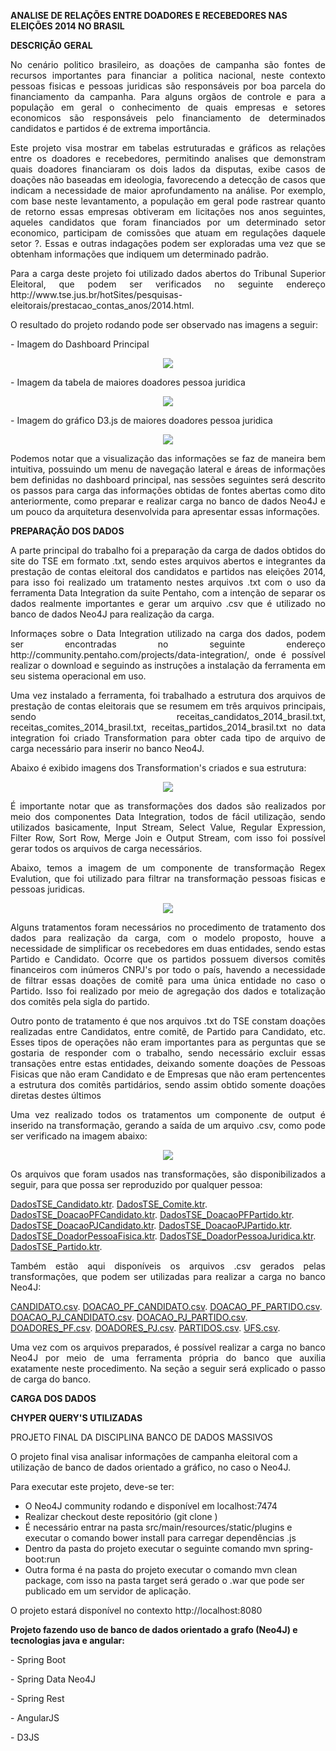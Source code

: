 <b>ANALISE DE RELAÇÕES ENTRE DOADORES E RECEBEDORES NAS ELEIÇÕES 2014 NO BRASIL</b>

<b>DESCRIÇÃO GERAL</b>

<p align="justify">No cenário politico brasileiro, as doações de campanha são fontes de recursos importantes para financiar a politica nacional, neste contexto pessoas fisicas e pessoas juridicas são responsáveis por boa parcela do financiamento da campanha. Para alguns orgãos de controle e para a população em geral o conhecimento de quais empresas e setores economicos são responsáveis pelo financiamento de determinados candidatos e partidos é de extrema importância.</p>
<p align="justify">Este projeto visa mostrar em tabelas estruturadas e gráficos as relações entre os doadores e recebedores, permitindo analises que demonstram quais doadores financiaram os dois lados da disputas, exibe casos de doações não baseadas em ideologia, favorecendo a detecção de casos que indicam a necessidade de maior aprofundamento na análise. Por exemplo, com base neste levantamento, a população em geral pode rastrear quanto de retorno essas empresas obtiveram em licitações nos anos seguintes, aqueles candidatos que foram financiados por um determinado setor economico, participam de comissões que atuam em regulações daquele setor ?. Essas e outras indagações podem ser exploradas uma vez que se obtenham informações que indiquem um determinado padrão.</p>
<p align="justify">Para a carga deste projeto foi utilizado dados abertos do Tribunal Superior Eleitoral, que podem ser verificados no seguinte endereço http://www.tse.jus.br/hotSites/pesquisas-eleitorais/prestacao_contas_anos/2014.html.</p>
<p align="justify">O resultado do projeto rodando pode ser observado nas imagens a seguir:</p>

<p align="justify">- Imagem do Dashboard Principal</p>
<p align="center">
  <img src="https://github.com/wescleysrn/mestradounb/blob/master/imagens/election-analysis/001.png">
</p>

<p align="justify">- Imagem da tabela de maiores doadores pessoa juridica</p>
<p align="center">
  <img src="https://github.com/wescleysrn/mestradounb/blob/master/imagens/election-analysis/002.png">
</p>

<p align="justify">- Imagem do gráfico D3.js de maiores doadores pessoa juridica</p>
<p align="center">
  <img src="https://github.com/wescleysrn/mestradounb/blob/master/imagens/election-analysis/003.png">
</p>

<p align="justify">Podemos notar que a visualização das informações se faz de maneira bem intuitiva, possuindo um menu de navegação lateral e áreas de informações bem definidas no dashboard principal, nas sessões seguintes será descrito os passos para carga das informações obtidas de fontes abertas como dito anteriormente, como preparar e realizar carga no banco de dados Neo4J e um pouco da arquitetura desenvolvida para apresentar essas informações.</p>

<b>PREPARAÇÃO DOS DADOS</b>

<p align="justify">A parte principal do trabalho foi a preparação da carga de dados obtidos do site do TSE em formato .txt, sendo estes arquivos abertos e integrantes da prestação de contas eleitoral dos candidatos e partidos nas eleições 2014, para isso foi realizado um tratamento nestes arquivos .txt com o uso da ferramenta Data Integration da suite Pentaho, com a intenção de separar os dados realmente importantes e gerar um arquivo .csv que é utilizado no banco de dados Neo4J para realização da carga.</p>
<p align="justify">Informaçes sobre o Data Integration utilizado na carga dos dados, podem ser encontradas no seguinte endereço http://community.pentaho.com/projects/data-integration/, onde é possível realizar o download e seguindo as instruções a instalação da ferramenta em seu sistema operacional em uso.</p>
<p align="justify">Uma vez instalado a ferramenta, foi trabalhado a estrutura dos arquivos de prestação de contas eleitorais que se resumem em três arquivos principais, sendo receitas_candidatos_2014_brasil.txt, receitas_comites_2014_brasil.txt, receitas_partidos_2014_brasil.txt no data integration foi criado Transformation para obter cada tipo de arquivo de carga necessário para inserir no banco Neo4J.</p>
<p align="justify">Abaixo é exibido imagens dos Transformation's criados e sua estrutura:</p>

<p align="center">
  <img src="https://github.com/wescleysrn/mestradounb/blob/master/imagens/election-analysis/004.png">
</p>

<p align="justify">É importante notar que as transformações dos dados são realizados por meio dos componentes Data Integration, todos de fácil utilização, sendo utilizados basicamente, Input Stream, Select Value, Regular Expression, Filter Row, Sort Row, Merge Join e Output Stream, com isso foi possível gerar todos os arquivos de carga necessários.</p>
<p align="justify">Abaixo, temos a imagem de um componente de transformação Regex Evalution, que foi utilizado para filtrar na transformação pessoas fisicas e pessoas juridicas.</p>

<p align="center">
  <img src="https://github.com/wescleysrn/mestradounb/blob/master/imagens/election-analysis/005.png">
</p>

<p align="justify">Alguns tratamentos foram necessários no procedimento de tratamento dos dados para realização da carga, com o modelo proposto, houve a necessidade de simplificar os recebedores em duas entidades, sendo estas Partido e Candidato. Ocorre que os partidos possuem diversos comitês financeiros com inúmeros CNPJ's por todo o país, havendo a necessidade de filtrar essas doações de comitê para uma única entidade no caso o Partido. Isso foi realizado por meio de agregação dos dados e totalização dos comitês pela sigla do partido.</p>
<p align="justify">Outro ponto de tratamento é que nos arquivos .txt do TSE constam doações realizadas entre Candidatos, entre comitê, de Partido para Candidato, etc. Esses tipos de operações não eram importantes para as perguntas que se gostaria de responder com o trabalho, sendo necessário excluir essas transações entre estas entidades, deixando somente doações de Pessoas Fisicas que não eram Candidato e de Empresas que não eram pertencentes a estrutura dos comitês partidários, sendo assim obtido somente doações diretas destes últimos</p>
<p align="justify">Uma vez realizado todos os tratamentos um componente de output é inserido na transformação, gerando a saída de um arquivo .csv, como pode ser verificado na imagem abaixo:</p>

<p align="center">
  <img src="https://github.com/wescleysrn/mestradounb/blob/master/imagens/election-analysis/006.png">
</p>

<p align="justify">Os arquivos que foram usados nas transformações, são disponibilizados a seguir, para que possa ser reproduzido por qualquer pessoa:</p>

[DadosTSE_Candidato.ktr](https://github.com/wescleysrn/mestradounb/blob/master/imagens/election-analysis/ktl/DadosTSE_Candidato.ktr).
[DadosTSE_Comite.ktr](https://github.com/wescleysrn/mestradounb/blob/master/imagens/election-analysis/ktl/DadosTSE_Comite.ktr).
[DadosTSE_DoacaoPFCandidato.ktr](https://github.com/wescleysrn/mestradounb/blob/master/imagens/election-analysis/ktl/DadosTSE_DoacaoPFCandidato.ktr).
[DadosTSE_DoacaoPFPartido.ktr](https://github.com/wescleysrn/mestradounb/blob/master/imagens/election-analysis/ktl/DadosTSE_DoacaoPFPartido.ktr).
[DadosTSE_DoacaoPJCandidato.ktr](https://github.com/wescleysrn/mestradounb/blob/master/imagens/election-analysis/ktl/DadosTSE_DoacaoPJCandidato.ktr).
[DadosTSE_DoacaoPJPartido.ktr](https://github.com/wescleysrn/mestradounb/blob/master/imagens/election-analysis/ktl/DadosTSE_DoacaoPJPartido.ktr).
[DadosTSE_DoadorPessoaFisica.ktr](https://github.com/wescleysrn/mestradounb/blob/master/imagens/election-analysis/ktl/DadosTSE_DoadorPessoaFisica.ktr).
[DadosTSE_DoadorPessoaJuridica.ktr](https://github.com/wescleysrn/mestradounb/blob/master/imagens/election-analysis/ktl/DadosTSE_DoadorPessoaJuridica.ktr).
[DadosTSE_Partido.ktr](https://github.com/wescleysrn/mestradounb/blob/master/imagens/election-analysis/ktl/DadosTSE_Partido.ktr).

<p align="justify">Também estão aqui disponíveis os arquivos .csv gerados pelas transformações, que podem ser utilizadas para realizar a carga no banco Neo4J:</p>

[CANDIDATO.csv](https://github.com/wescleysrn/mestradounb/blob/master/imagens/election-analysis/csv/CANDIDATO.csv).
[DOACAO_PF_CANDIDATO.csv](https://github.com/wescleysrn/mestradounb/blob/master/imagens/election-analysis/csv/DOACAO_PF_CANDIDATO.csv).
[DOACAO_PF_PARTIDO.csv](https://github.com/wescleysrn/mestradounb/blob/master/imagens/election-analysis/csv/DOACAO_PF_PARTIDO.csv).
[DOACAO_PJ_CANDIDATO.csv](https://github.com/wescleysrn/mestradounb/blob/master/imagens/election-analysis/csv/DOACAO_PJ_CANDIDATO.csv).
[DOACAO_PJ_PARTIDO.csv](https://github.com/wescleysrn/mestradounb/blob/master/imagens/election-analysis/csv/DOACAO_PJ_PARTIDO.csv).
[DOADORES_PF.csv](https://github.com/wescleysrn/mestradounb/blob/master/imagens/election-analysis/csv/DOADORES_PF.csv).
[DOADORES_PJ.csv](https://github.com/wescleysrn/mestradounb/blob/master/imagens/election-analysis/csv/DOADORES_PJ.csv).
[PARTIDOS.csv](https://github.com/wescleysrn/mestradounb/blob/master/imagens/election-analysis/csv/PARTIDOS.csv).
[UFS.csv](https://github.com/wescleysrn/mestradounb/blob/master/imagens/election-analysis/csv/UFS.csv).

<p align="justify">Uma vez com os arquivos preparados, é possível realizar a carga no banco Neo4J por meio de uma ferramenta própria do banco que auxilia exatamente neste procedimento. Na seção a seguir será explicado o passo de carga do banco.</p>

<b>CARGA DOS DADOS</b>


<p align="justify"></p>
<p align="justify"></p>


<b>CHYPER QUERY'S UTILIZADAS</b>



PROJETO FINAL DA DISCIPLINA BANCO DE DADOS MASSIVOS

O projeto final visa analisar informações de campanha eleitoral com a utilização de banco de dados orientado a gráfico, no caso o Neo4J.

Para executar este projeto, deve-se ter: 

- O Neo4J community rodando e disponível em localhost:7474
- Realizar checkout deste repositório (git clone )
- É necessário entrar na pasta src/main/resources/static/plugins e executar o comando bower install para carregar dependências .js
- Dentro da pasta do projeto executar o seguinte comando mvn spring-boot:run
- Outra forma é na pasta do projeto executar o comando mvn clean package, com isso na pasta target será gerado o .war que pode ser publicado em um servidor de aplicação.

O projeto estará disponível no contexto http://localhost:8080


<b>Projeto fazendo uso de banco de dados orientado a grafo (Neo4J) e tecnologias java e angular:</b>

<p>- Spring Boot</p>
<p>- Spring Data Neo4J</p>
<p>- Spring Rest</p>
<p>- AngularJS</p>
<p>- D3JS</p>

